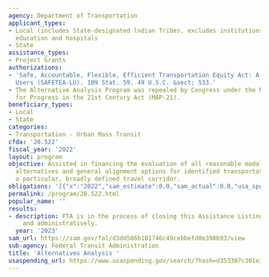 ```yaml
---
agency: Department of Transportation
applicant_types:
- Local (includes State-designated lndian Tribes, excludes institutions of higher
  education and hospitals
- State
assistance_types:
- Project Grants
authorizations:
- 'Safe, Accountable, Flexible, Efficient Transportation Equity Act: A Legacy for
  Users (SAFETEA-LU). 109 Stat. 59. 49 U.S.C. &sect; 533.'
- The Alternative Analysis Program was repealed by Congress under the Moving Ahead
  for Progress in the 21st Century Act (MAP-21).
beneficiary_types:
- Local
- State
categories:
- Transportation - Urban Mass Transit
cfda: '20.522'
fiscal_year: '2022'
layout: program
objective: Assisted in financing the evaluation of all reasonable modal and multimodal
  alternatives and general alignment options for identified transportation needs in
  a particular, broadly defined travel corridor.
obligations: '[{"x":"2022","sam_estimate":0.0,"sam_actual":0.0,"usa_spending_actual":-10826.05},{"x":"2023","sam_estimate":0.0,"sam_actual":0.0,"usa_spending_actual":-47141.0},{"x":"2024","sam_estimate":0.0,"sam_actual":0.0,"usa_spending_actual":0.0}]'
permalink: /program/20.522.html
popular_name: ''
results:
- description: FTA is in the process of closing this Assistance Listing programmatically
    and administratively.
  year: '2023'
sam_url: https://sam.gov/fal/d3dd586b101746c49cebbefd0e398b93/view
sub-agency: Federal Transit Administration
title: 'Alternatives Analysis '
usaspending_url: https://www.usaspending.gov/search/?hash=d353307c361e39fa4ccbd1e515cd7fc7
---
```

